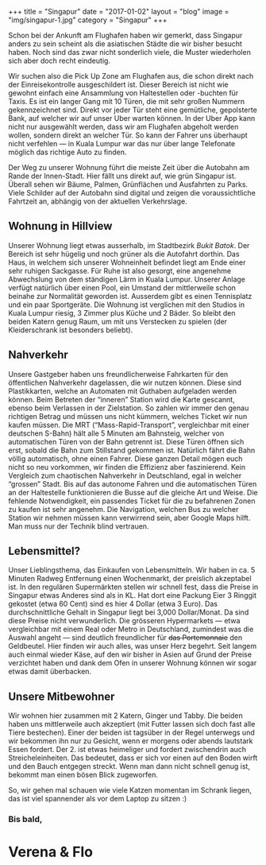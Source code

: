 +++
title = "Singapur"
date = "2017-01-02"
layout = "blog"
image = "img/singapur-1.jpg"
category = "Singapur"
+++

Schon bei der Ankunft am Flughafen haben wir gemerkt, dass Singapur anders zu sein scheint als die asiatischen Städte die wir bisher besucht haben. Noch sind das zwar nicht sonderlich viele, die Muster wiederholen sich aber doch recht eindeutig.

<!--more-->

Wir suchen also die Pick Up Zone am Flughafen aus, die schon direkt nach der Einreisekontrolle ausgeschildert ist. Dieser Bereich ist nicht wie gewohnt einfach eine Ansammlung von Haltestellen oder -buchten für Taxis. Es ist ein langer Gang mit 10 Türen, die mit sehr großen Nummern gekennzeichnet sind. Direkt vor jeder Tür steht eine gemütliche, gepolsterte Bank, auf welcher wir auf unser Uber warten können. In der Uber App kann nicht nur ausgewählt werden, dass wir am Flughafen abgeholt werden wollen, sondern direkt an welcher Tür. So kann der Fahrer uns überhaupt nicht verfehlen — in Kuala Lumpur war das nur über lange Telefonate möglich das richtige Auto zu finden.

Der Weg zu unserer Wohnung führt die meiste Zeit über die Autobahn am Rande der Innen-Stadt. Hier fällt uns direkt auf, wie grün Singapur ist. Überall sehen wir Bäume, Palmen, Grünflächen und Ausfahrten zu Parks. Viele Schilder auf der Autobahn sind digital und zeigen die voraussichtliche Fahrtzeit an, abhängig von der aktuellen Verkehrslage.

## Wohnung in Hillview

Unserer Wohnung liegt etwas ausserhalb, im Stadtbezirk <em>Bukit Batok</em>. Der Bereich ist sehr hügelig und noch grüner als die Autofahrt dorthin. Das Haus, in welchem sich unserer Wohneinheit befindet liegt am Ende einer sehr ruhigen Sackgasse. Für Ruhe ist also gesorgt, eine angenehme Abwechslung von dem ständigen Lärm in Kuala Lumpur. Unserer Anlage verfügt natürlich über einen Pool, ein Umstand der mittlerweile schon beinahe zur Normalität geworden ist. Ausserdem gibt es einen Tennisplatz und ein paar Sportgeräte. Die Wohnung ist verglichen mit den Studios in Kuala Lumpur riesig, 3 Zimmer plus Küche und 2 Bäder. So bleibt den beiden Katern genug Raum, um mit uns Verstecken zu spielen (der Kleiderschrank ist besonders beliebt).

## Nahverkehr

Unsere Gastgeber haben uns freundlicherweise Fahrkarten für den öffentlichen Nahverkehr dagelassen, die wir nutzen können. Diese sind Plastikkarten, welche an Automaten mit Guthaben aufgeladen werden können. Beim Betreten der “inneren” Station wird die Karte gescannt, ebenso beim Verlassen in der Zielstation. So zahlen wir immer den genau richtigen Betrag und müssen uns nicht kümmern, welches Ticket wir nun kaufen müssen. Die MRT (“Mass-Rapid-Transport”, vergleichbar mit einer deutschen S-Bahn) hält alle 5 Minuten am Bahnsteig, welcher von automatischen Türen von der Bahn getrennt ist. Diese Türen öffnen sich erst, sobald die Bahn zum Stillstand gekommen ist. Natürlich fährt die Bahn völlig automatisch, ohne einen Fahrer. Diese ganzen Detail mögen euch nicht so neu vorkommen, wir finden die Effizienz aber faszinierend. Kein Vergleich zum chaotischen Nahverkehr in Deutschland, egal in welcher “grossen” Stadt. Bis auf das autonome Fahren und die automatischen Türen an der Haltestelle funktionieren die Busse auf die gleiche Art und Weise. Die fehlende Notwendigkeit, ein passendes Ticket für die zu befahrenen Zonen zu kaufen ist sehr angenehm. Die Navigation, welchen Bus zu welcher Station wir nehmen müssen kann verwirrend sein, aber Google Maps hilft. Man muss nur der Technik blind vertrauen.

## Lebensmittel?

Unser Lieblingsthema, das Einkaufen von Lebensmitteln. Wir haben in ca. 5 Minuten Radweg Entfernung einen Wochenmarkt, der preislich akzeptabel ist. In den regulären Supermärkten stellen wir schnell fest, dass die Preise in Singapur etwas Anderes sind als in KL. Hat dort eine Packung Eier 3 Ringgit gekostet (etwa 60 Cent) sind es hier 4 Dollar (etwa 3 Euro). Das durchschnittliche Gehalt in Singapur liegt bei 3,000 Dollar/Monat. Da sind diese Preise nicht verwunderlich. Die grösseren Hypermarkets — etwa vergleichbar mit einem Real oder Metro in Deutschland, zumindest was die Auswahl angeht — sind deutlich freundlicher für <del>das Portemonnaie</del> den Geldbeutel. Hier finden wir auch alles, was unser Herz begehrt. Seit langem auch einmal wieder Käse, auf den wir bisher in Asien auf Grund der Preise verzichtet haben und dank dem Ofen in unserer Wohnung können wir sogar etwas damit überbacken.

## Unsere Mitbewohner

Wir wohnen hier zusammen mit 2 Katern, Ginger und Tabby. Die beiden haben uns mittlerweile auch akzeptiert (mit Futter lassen sich doch fast alle Tiere bestechen). Einer der beiden ist tagsüber in der Regel unterwegs und wir bekommen ihn nur zu Gesicht, wenn er morgens oder abends lautstark Essen fordert. Der 2. ist etwas heimeliger und fordert zwischendrin auch Streicheleinheiten. Das bedeutet, dass er sich vor einen auf den Boden wirft und den Bauch entgegen streckt. Wenn man dann nicht schnell genug ist, bekommt man einen bösen Blick zugeworfen.

So, wir gehen mal schauen wie viele Katzen momentan im Schrank liegen, das ist viel spannender als vor dem Laptop zu sitzen :)

### Bis bald,

<h1 class="signature">Verena & Flo</h1>


